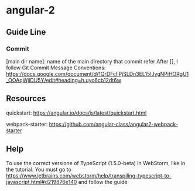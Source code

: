 # angular-2

## Guide Line

### Commit
[main dir name]: name of the main directory that commit refer
After [], I follow Git Commit Message Conventions: https://docs.google.com/document/d/1QrDFcIiPjSLDn3EL15IJygNPiHORgU1_OOAqWjiDU5Y/edit#heading=h.uyo6cb12dt6w

## Resources

quickstart: https://angular.io/docs/js/latest/quickstart.html

webpack-starter: https://github.com/angular-class/angular2-webpack-starter


## Help

To use the correct versione of TypeScript (1.5.0-beta) in WebStorm, like in the tutorial. You must go to https://www.jetbrains.com/webstorm/help/transpiling-typescript-to-javascript.html#d219876e140 and follow the guide

